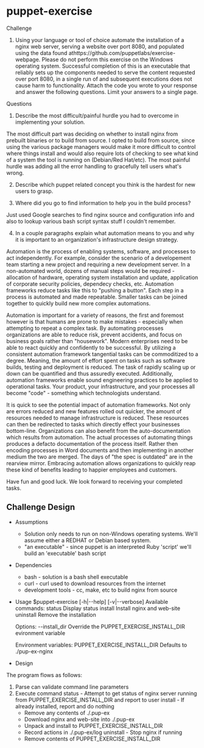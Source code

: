 puppet-exercise
===============

Challenge
1. Using your language or tool of choice automate the installation of a nginx web server, serving a website over port 8080, and populated using the data found athttps://github.com/puppetlabs/exercise-webpage. Please do not perform this exercise on the Windows operating system. Successful completion of this is an executable that reliably sets up the components needed to serve the content requested over port 8080, in a single run of and subsequent executions does not cause harm to functionality.
Attach the code you wrote to your response and answer the following questions. Limit your answers to a single page.

Questions
1. Describe the most difficult/painful hurdle you had to overcome in implementing your solution.

  The most difficult part was deciding on whether to install nginx from prebuilt binaries or to build from source. I opted to build from source, since using the various package managers would make it more difficult to control where things install and would also require lots of checking to see what kind of a system the tool is running on (Debian/Red Hat/etc). The most painful hurdle was adding all the error handling to gracefully tell users what's wrong.

2. Describe which puppet related concept you think is the hardest for new users to grasp.

3. Where did you go to find information to help you in the build process?

  Just used Google searches to find nginx source and configuration info and also to lookup various bash script syntax stuff I couldn't remember.

4. In a couple paragraphs explain what automation means to you and why it is important to an organization's infrastructure design strategy.

  Automation is the process of enabling systems, software, and processes to act independently. For example, consider the scenario of a developement team starting a new project and requiring a new development server. In a non-automated world, dozens of manual steps would be required - allocation of hardware, operating system installation and update, application of corporate security policies, dependecy checks, etc. Automation frameworks reduce tasks like this to "pushing a button". Each step in a process is automated and made repeatable. Smaller tasks can be joined together to quickly build new more complex automations.

  Automation is important for a variety of reasons, the first and foremost however is that humans are prone to make mistakes - especially when attempting to repeat a complex task. By automating processes organizations are able to reduce risk, prevent accidents, and focus on business goals rather than "housework". Modern enterprises need to be able to react quickly and confidently to be successful. By utilizing a consistent automation framework tangential tasks can be commoditized to a degree. Meaning, the amount of effort spent on tasks such as software builds, testing and deployment is reduced. The task of rapidly scaling up or down can be quantified and thus assuredly executed. Additionally, automation frameworks enable sound engineering practices to be applied to operational tasks. Your product, your infrastructure, and your processes all become "code" - something which technologists understand.

  It is quick to see the potential impact of automation frameworks. Not only are errors reduced and new features rolled out quicker, the amount of resources needed to manage infrastructure is reduced. These resources can then be redirected to tasks which directly effect your businesses bottom-line. Organizations can also benefit from the auto-documentation which results from automation. The actual processes of automating things produces a defacto documentation of the process itself. Rather then encoding processes in Word documents and then implementing in another medium the two are merged. The days of "the spec is outdated" are in the rearview mirror. Embracing automation allows organizations to quickly reap these kind of benefits leading to happier employees and customers.  
  

Have fun and good luck. We look forward to receiving your completed tasks.

Challenge Design
----------------

 * Assumptions
	* Solution only needs to run on non-Windows operating systems. We'll assume either a REDHAT or Debian based system.
	* "an executable" - since puppet is an interpreted Ruby 'script' we'll build an 'executable' bash script

 * Dependencies
	* bash	- solution is a bash shell executable
	* curl	- curl used to download resources from the internet
	* development tools - cc, make, etc to build nginx from source 

 * Usage
	$puppet-exercise [-h|--help] [-v|--verbose] <command> <options>
	Available commands:
	  status	Display status
	  install	Install nginx and web-site
	  uninstall	Remove the installation
	
	Options:
	  --install_dir	Override the PUPPET_EXERCISE_INSTALL_DIR evironment variable

	Environment variables:
	PUPPET_EXERCISE_INSTALL_DIR	Defaults to ./pup-ex-nginx

 * Design


  The program flows as follows:
  
  1) Parse can validate command line parameters
  2) Execute command
    status	- Attempt to get status of nginx server running from PUPPET_EXERCISE_INSTALL_DIR
		  and report to user
    install	- If already installed, report and do nothing
		- Remove any contents of ./.pup-ex
		- Download nginx and web-site into ./.pup-ex
		- Unpack and install to PUPPET_EXERCISE_INSTALL_DIR
		- Record actions in ./.pup-ex/log
    uninstall	- Stop nginx if running
		- Remove contents of PUPPET_EXERCISE_INSTALL_DIR

